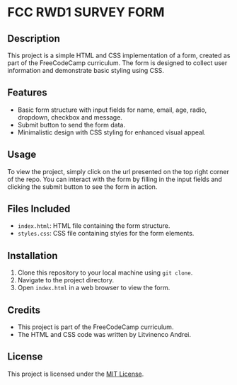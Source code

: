 # FCC RWD1 SURVEY FORM

## Description
This project is a simple HTML and CSS implementation of a form, created as part of the FreeCodeCamp curriculum. The form is designed to collect user information and demonstrate basic styling using CSS.

## Features
- Basic form structure with input fields for name, email, age, radio, dropdown, checkbox and message.
- Submit button to send the form data.
- Minimalistic design with CSS styling for enhanced visual appeal.

## Usage
To view the project, simply click on the url presented on the top right corner of the repo. You can interact with the form by filling in the input fields and clicking the submit button to see the form in action.

## Files Included
- `index.html`: HTML file containing the form structure.
- `styles.css`: CSS file containing styles for the form elements.

## Installation
1. Clone this repository to your local machine using `git clone`.
2. Navigate to the project directory.
3. Open `index.html` in a web browser to view the form.

## Credits
- This project is part of the FreeCodeCamp curriculum.
- The HTML and CSS code was written by Litvinenco Andrei.

## License
This project is licensed under the [MIT License](LICENSE).